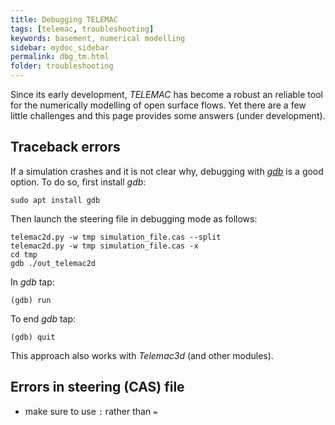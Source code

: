 ```yaml
---
title: Debugging TELEMAC
tags: [telemac, troubleshooting]
keywords: basement, numerical modelling
sidebar: mydoc_sidebar
permalink: dbg_tm.html
folder: troubleshooting
---
```


Since its early development, *TELEMAC* has become a robust an reliable tool for the numerically modelling of open surface flows. Yet there are a few little challenges and this page provides some answers (under development).

## Traceback errors

If a simulation crashes and it is not clear why, debugging with [*gdb*](http://www.gdbtutorial.com) is a good option. To do so, first install *gdb*:

```
sudo apt install gdb
```

Then launch the steering file in debugging mode as follows:

```
telemac2d.py -w tmp simulation_file.cas --split
telemac2d.py -w tmp simulation_file.cas -x
cd tmp
gdb ./out_telemac2d
```

In *gdb* tap:

```
(gdb) run
```

To end *gdb* tap:
 
 ```
(gdb) quit
```

This approach also works with *Telemac3d* (and other modules).
 
 ## Errors in steering (CAS) file
 
 * make sure to use `:` rather than `=`
 